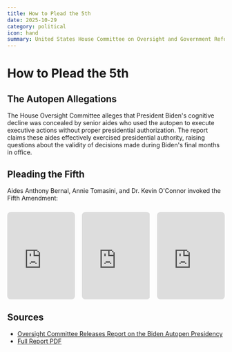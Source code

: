 ```yaml
---
title: How to Plead the 5th
date: 2025-10-29
category: political
icon: hand
summary: United States House Committee on Oversight and Government Reform releases report on the Biden Autopen Presidency
---
```


# How to Plead the 5th
## The Autopen Allegations

The House Oversight Committee alleges that President Biden's cognitive decline was concealed by senior aides who used the autopen to execute executive actions without proper presidential authorization. The report claims these aides effectively exercised presidential authority, raising questions about the validity of decisions made during Biden's final months in office.

## <i data-lucide="hand"></i> Pleading the Fifth

Aides Anthony Bernal, Annie Tomasini, and Dr. Kevin O'Connor invoked the Fifth Amendment: 

<div style="display: flex; gap: 1rem; margin: 1.5rem 0;">
  <div style="flex: 1; position: relative; padding-bottom: 40%; height: 0; overflow: hidden; border-radius: 0.5rem;">
    <iframe src="https://www.youtube.com/embed/Q7pfBiM_9Bc?start=540" title="The Deposition of Anthony Bernal" frameborder="0" allow="accelerometer; autoplay; clipboard-write; encrypted-media; gyroscope; picture-in-picture; web-share" allowfullscreen style="position: absolute; top: 0; left: 0; width: 100%; height: 100%;"></iframe>
  </div>
  <div style="flex: 1; position: relative; padding-bottom: 40%; height: 0; overflow: hidden; border-radius: 0.5rem;">
    <iframe src="https://www.youtube.com/embed/JcAjfCzx2CA?start=506" title="The Deposition of Annie Tomasini" frameborder="0" allow="accelerometer; autoplay; clipboard-write; encrypted-media; gyroscope; picture-in-picture; web-share" allowfullscreen style="position: absolute; top: 0; left: 0; width: 100%; height: 100%;"></iframe>
  </div>
  <div style="flex: 1; position: relative; padding-bottom: 40%; height: 0; overflow: hidden; border-radius: 0.5rem;">
    <iframe src="https://www.youtube.com/embed/dtiKaNXWl10?start=280" title="The Deposition of Dr. Kevin O'Connor" frameborder="0" allow="accelerometer; autoplay; clipboard-write; encrypted-media; gyroscope; picture-in-picture; web-share" allowfullscreen style="position: absolute; top: 0; left: 0; width: 100%; height: 100%;"></iframe>
  </div>
</div>

## <i data-lucide="external-link"></i> Sources

- [Oversight Committee Releases Report on the Biden Autopen Presidency](https://oversight.house.gov/release/oversight-committee-releases-report-on-the-biden-autopen-presidency/)
- [Full Report PDF](https://oversight.house.gov/wp-content/uploads/2025/10/The-Biden-Autopen-Presidency-Decline-Delusion-and-Deception-in-the-White-House-2025.10.24.pdf-UPDATED-Oct.-28.pdf)
